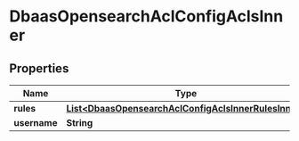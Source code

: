 

# DbaasOpensearchAclConfigAclsInner


## Properties

| Name | Type | Description | Notes |
|------------ | ------------- | ------------- | -------------|
|**rules** | [**List&lt;DbaasOpensearchAclConfigAclsInnerRulesInner&gt;**](DbaasOpensearchAclConfigAclsInnerRulesInner.md) |  |  [optional] |
|**username** | **String** |  |  [optional] |



